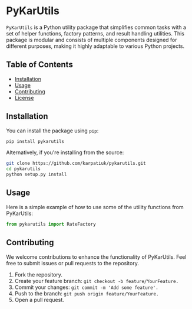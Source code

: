# PyKarUtils

`PyKarUtils` is a Python utility package that simplifies common tasks with a set of helper functions, factory patterns,
and result handling utilities. This package is modular and consists of multiple components designed for different
purposes, making it highly adaptable to various Python projects.

## Table of Contents

- [Installation](#installation)
- [Usage](#usage)
- [Contributing](#contributing)
- [License](#license)

## Installation

You can install the package using `pip`:

```bash
pip install pykarutils
```

Alternatively, if you're installing from the source:

```bash
git clone https://github.com/karpatiuk/pykarutils.git
cd pykarutils
python setup.py install
```

## Usage

Here is a simple example of how to use some of the utility functions from PyKarUtils:

```python
from pykarutils import RateFactory
```

## Contributing

We welcome contributions to enhance the functionality of PyKarUtils. Feel free to submit issues or pull requests to the
repository.

1. Fork the repository.
2. Create your feature branch: ```git checkout -b feature/YourFeature.```
3. Commit your changes: ```git commit -m 'Add some feature'.```
4. Push to the branch: ```git push origin feature/YourFeature.```
5. Open a pull request.